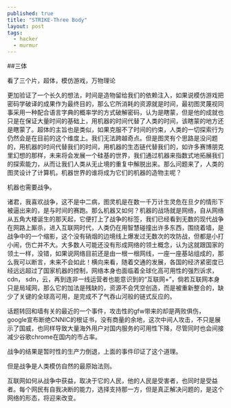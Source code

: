 ```yaml
---
published: true
title: "STRIKE-Three Body"
layout: post
tags: 
  - hacker
  - murmur
---
```


##三体

看了三个片，超体，模仿游戏，万物理论

更加验证了一个长久的想法，时间是造物留给我们的依赖注入，如果说模仿游戏把密码学破译的成果作为最终目的，那么它所消耗的资源就是时间，最初图灵蔑视同事采用一种配合语言字典的概率学的方式破解密码，认为是瞎蒙，但是他的成就也只是在保证大量时间的基础上，用机器的时间代替了人类的时间，该瞎蒙的地方还是瞎蒙了。超体的主旨也是类似，如果克服不了时间的约束，人类的一切探索行为仍然会是在目前的这个维度上。我们无法跨越奇点。但是图灵有个思路是没问题的，用机器的时间代替我们的时间，用机器的生态链代替我们的，如许多赛博朋克里幻想的那样，未来将会发展一个硅基的世界，我们通过机器来指数式地拓展我们的探索能力，从而让我们人类从无止境的重复中解脱出来。那么问题来了，人类的图灵设计了计算机，机器世界的谁将成为它们的机器的造物主呢？

机器也需要战争。

诸君，我喜欢战争，这不是中二病，图灵机是在数一千万计生灵危在旦夕的情形下被逼出来的，是与时间的赛跑。那么机器又如何？机器的战场就是网络，自从网络从五角大楼诞生的那天起，它便打上了战争的标签，我们已经看到无数的现代战争在网路上厮杀，进入互联网时代，人类仍在用智慧碰撞出许多东西，围绕着墙，是战争中的一个缩影，这个没有硝烟的边境线上爆发过无数次的攻防战，但都是小打小闹，伤亡并不大。大多数人可能还没有形成网络的领土概念，认为这就跟国家的领土一样，没错，如果说网络目前还是由一根一根网线，一座一座基站组成的，那么我可以断言，未来不会如此！横向来看，随着交通的发展，各国的经济紧密度已经远远超过了国家机器的控制，网络本身也面临着全球化高可用性的强烈诉求，cdn， sdn，云，再到连非一线运营者也能意识到的“互联网+”，倘若互联网本身只是局域网，那么它的加法是残缺的，资源不会凭空创造，而是被重新整合的，缺少了关键的全球高可用，是完成不了气吞山河般的链式反应的。

话题转回和墙有关的最近的一个事件，攻击性的gfw带来的却是两败俱伤，google宣布断绝CNNIC的根证书，没有商量的余地，这次中间人攻击，不只是展示了国威，也同样导致大量海外用户对国内服务的可用性下降，尽管同时也会间接减少谷歌chrome在国内的市占率。

战争的结果是暂时性的生产力倒退，上面的事件印证了这个道理。

但是战争是人类模仿自然的最原始法则。

互联网如何从战争中获益，取决于它的人民，他的人民是受害者，也同时是受益者。每个网民有自我决断的能力，选择支持那一方，但是真正解决问题的，是这个网络的形态，将迎来改变。